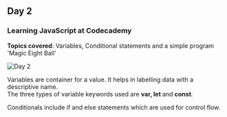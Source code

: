 <h2><b>Day 2</b></h2>  
<h3>Learning JavaScript at Codecademy</h3>     
<b>Topics covered</b>: Variables, Conditional statements and a simple program 'Magic Eight Ball'    


  
![Day 2](https://user-images.githubusercontent.com/52693736/184941434-99bc44d6-dfc7-4861-8441-62b8500bbc02.JPG)

Variables are container for a value. It helps in labelling data with a descriptive name.  
The three types of variable keywords used are <b>var, let </b> and <b>const</b>.  

Conditionals include if and else statements which are used for control flow.
    
